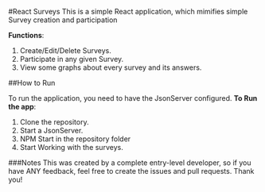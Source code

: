#React Surveys
This is a simple React application, which mimifies simple Survey creation and participation

**Functions**:
1. Create/Edit/Delete Surveys.
1. Participate in any given Survey.
1. View some graphs about every survey and its answers.

##How to Run

To run the application, you need to have the JsonServer configured.
**To Run the app**:
1. Clone the repository.
1. Start a JsonServer.
1. NPM Start in the repository folder
1. Start Working with the surveys. 

###Notes
This was created by a complete entry-level developer, so if you have ANY feedback, feel free to create the issues and pull requests. Thank you!

